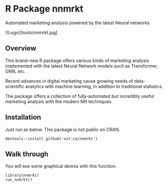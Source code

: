 # R Package nnmrkt
Automated marketing analysis powered by the latest Neural networks

!(Logo)[tools/nnmrkt.jpg]

## Overview

This brand-new R package offers various kinds of marketing analysis implemented with the latest Neural Network models such as Transformer, GNN, etc.

Recent advances in digital marketing cause growing needs of data-scientific analytics with machine learning, in addition to traditional statistics.

The package offers a collection of fully-automated but incredibly useful marketing analysis with the modern NN techniques.

## Installation

Just run as below. This package is not public on CRAN.

```
devtools::install_github('ozt-ca/nnmrkt')
```

## Walk through

You will see some graphical demos with this function.

```
library(nnmrkt)
run_nnmrkt()
```

